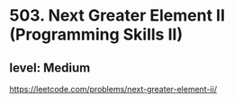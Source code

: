 # 503. Next Greater Element II (Programming Skills II)
## level: Medium

https://leetcode.com/problems/next-greater-element-ii/
